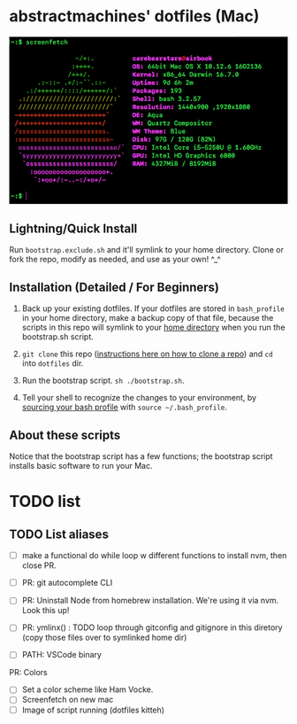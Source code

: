 # abstractmachines' dotfiles (Mac)

![Screenfetch](./img/screenfetch-dotfiles.png)

## Lightning/Quick Install
Run `bootstrap.exclude.sh` and it'll symlink to your home directory. Clone or
fork the repo, modify as needed, and use as your own! ^_^

## Installation (Detailed / For Beginners)
1. Back up your existing dotfiles. If your dotfiles are stored in `bash_profile`
in your home directory, make a backup copy of that file, because the scripts in
this repo will symlink to your [home directory](https://en.wikipedia.org/wiki/Home_directory) when you run the bootstrap.sh script.

2. `git clone` this repo ([instructions here on how to clone a repo](https://git-scm.com/book/en/v2/Git-Basics-Getting-a-Git-Repository)) and `cd` into `dotfiles` dir.

3. Run the bootstrap script. `sh ./bootstrap.sh`.

4. Tell your shell to recognize the changes to your environment, by [sourcing 
your bash profile](https://stackoverflow.com/questions/4608187/how-to-reload-bash-profile-from-the-command-line) with `source ~/.bash_profile`.

## About these scripts

Notice that the bootstrap script has a few functions; the bootstrap script 
installs basic software to run your Mac. 

# TODO list


## TODO List aliases
- [ ] make a functional do while loop w different functions to install nvm, then close PR.

- [ ] PR: git autocomplete CLI

- [ ] PR: Uninstall Node from homebrew installation. We're using it via nvm. Look this up!

- [ ] PR: ymlinx() : TODO loop through gitconfig and gitignore in this diretory (copy those files over to symlinked home dir)

- [ ] PATH: VSCode binary

PR: Colors
- [ ] Set a color scheme like Ham Vocke.
- [ ] Screenfetch on new mac
- [ ] Image of script running (dotfiles kitteh)
